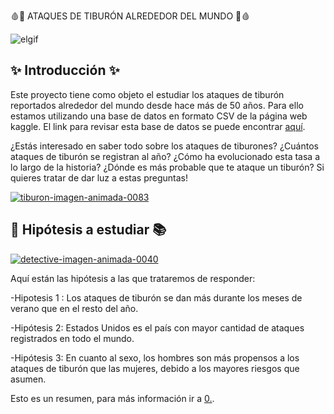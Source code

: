 🩸🦈 ATAQUES DE TIBURÓN ALREDEDOR DEL MUNDO 🦈🩸


![elgif](https://i.kym-cdn.com/photos/images/original/000/908/315/a64.gif)


## ✨ Introducción ✨
Este proyecto tiene como objeto el estudiar los ataques de tiburón reportados alrededor del mundo desde hace más de 50 años. Para ello estamos utilizando una base de datos en formato CSV de la página web kaggle.
El link para revisar esta base de datos se puede encontrar
  [aquí](https://www.kaggle.com/teajay/global-shark-attacks).

¿Estás interesado en saber todo sobre los ataques de tiburones? ¿Cuántos ataques de tiburón se registran al año? ¿Cómo ha evolucionado esta tasa a lo largo de la historia? 
¿Dónde es más probable que te ataque un tiburón? Si quieres tratar de dar luz a estas preguntas!



<a href="https://www.gifsanimados.org/cat-tiburones-516.htm"><img src="https://www.gifsanimados.org/data/media/516/tiburon-imagen-animada-0083.gif" border="0" alt="tiburon-imagen-animada-0083" /></a>
##  📜 Hipótesis a estudiar 📚
<a href="https://www.gifsanimados.org/cat-detectives-57.htm"><img src="https://www.gifsanimados.org/data/media/57/detective-imagen-animada-0040.gif" border="0" alt="detective-imagen-animada-0040" /></a>

Aquí están las hipótesis a las que trataremos de responder:

-Hipotesis 1 : Los ataques de tiburón se dan más durante los meses de verano que en el resto del año.

-Hipótesis 2: Estados Unidos es el país con mayor cantidad de ataques registrados en todo el mundo.

-Hipótesis 3: En cuanto al sexo, los hombres son más propensos a los ataques de tiburón que las mujeres, debido a los mayores riesgos que asumen.

Esto es un resumen, para más información ir a [0.](https://github.com/LINK**).


